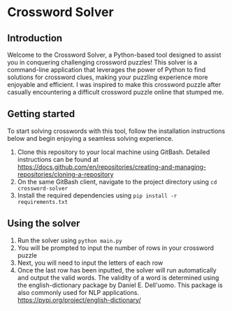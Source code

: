 # Crossword Solver

## Introduction
Welcome to the Crossword Solver, a Python-based tool designed to assist you in conquering challenging crossword puzzles! This solver is a command-line application that leverages the power of Python to find solutions for crossword clues, making your puzzling experience more enjoyable and efficient. I was inspired to make this crossword puzzle after casually encountering a difficult crossword puzzle online that stumped me.

## Getting started
To start solving crosswords with this tool, follow the installation instructions below and begin enjoying a seamless solving experience.
1. Clone this repository to your local machine using GitBash. Detailed instructions can be found at https://docs.github.com/en/repositories/creating-and-managing-repositories/cloning-a-repository
2. On the same GitBash client, navigate to the project directory using `cd crossword-solver`
3. Install the required dependencies using `pip install -r requirements.txt`

## Using the solver
1. Run the solver using `python main.py`
2. You will be prompted to input the number of rows in your crossword puzzle
3. Next, you will need to input the letters of each row
4. Once the last row has been inputted, the solver will run automatically and output the valid words. The validity of a word is determined using the english-dictionary package by Daniel E. Dell'uomo. This package is also commonly used for NLP applications. https://pypi.org/project/english-dictionary/
